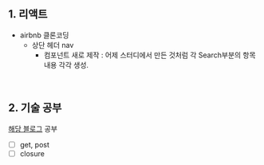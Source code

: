## 1. 리액트
- airbnb 클론코딩
  - 상단 헤더 nav
    - 컴포넌트 새로 제작 : 어제 스터디에서 만든 것처럼 각 Search부분의 항목 내용 각각 생성.

<br/>

## 2. 기술 공부
[해당 블로그](https://realmojo.tistory.com/300) 공부
- [ ] get, post
- [ ] closure
